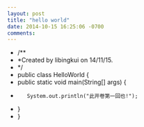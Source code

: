 ```yaml
---
layout: post
title: "hello world"
date: 2014-10-15 16:25:06 -0700
comments: 
---
```


* /**
 *  *Created by libingkui on 14/11/15.
*  */
* public class HelloWorld {
 *    public static void main(String[] args) {
 *        System.out.println("此开卷第一回也!");
 *    }
* }